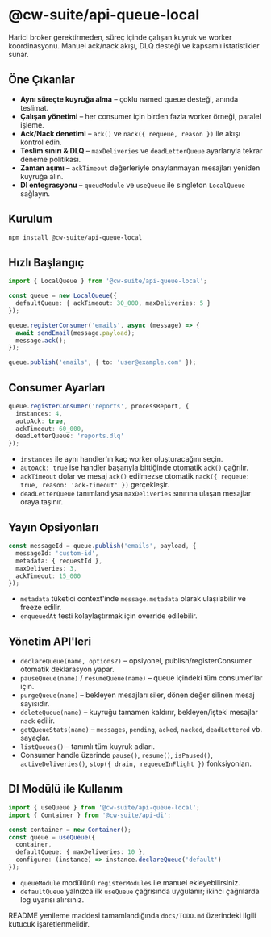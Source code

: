 # @cw-suite/api-queue-local

Harici broker gerektirmeden, süreç içinde çalışan kuyruk ve worker koordinasyonu. Manuel ack/nack akışı, DLQ desteği ve kapsamlı istatistikler sunar.

## Öne Çıkanlar
- **Aynı süreçte kuyruğa alma** – çoklu named queue desteği, anında teslimat.
- **Çalışan yönetimi** – her consumer için birden fazla worker örneği, paralel işleme.
- **Ack/Nack denetimi** – `ack()` ve `nack({ requeue, reason })` ile akışı kontrol edin.
- **Teslim sınırı & DLQ** – `maxDeliveries` ve `deadLetterQueue` ayarlarıyla tekrar deneme politikası.
- **Zaman aşımı** – `ackTimeout` değerleriyle onaylanmayan mesajları yeniden kuyruğa alın.
- **DI entegrasyonu** – `queueModule` ve `useQueue` ile singleton `LocalQueue` sağlayın.

## Kurulum

```bash
npm install @cw-suite/api-queue-local
```

## Hızlı Başlangıç

```ts
import { LocalQueue } from '@cw-suite/api-queue-local';

const queue = new LocalQueue({
  defaultQueue: { ackTimeout: 30_000, maxDeliveries: 5 }
});

queue.registerConsumer('emails', async (message) => {
  await sendEmail(message.payload);
  message.ack();
});

queue.publish('emails', { to: 'user@example.com' });
```

## Consumer Ayarları
```ts
queue.registerConsumer('reports', processReport, {
  instances: 4,
  autoAck: true,
  ackTimeout: 60_000,
  deadLetterQueue: 'reports.dlq'
});
```
- `instances` ile aynı handler'ın kaç worker oluşturacağını seçin.
- `autoAck: true` ise handler başarıyla bittiğinde otomatik `ack()` çağrılır.
- `ackTimeout` dolar ve mesaj `ack()` edilmezse otomatik `nack({ requeue: true, reason: 'ack-timeout' })` gerçekleşir.
- `deadLetterQueue` tanımlandıysa `maxDeliveries` sınırına ulaşan mesajlar oraya taşınır.

## Yayın Opsiyonları
```ts
const messageId = queue.publish('emails', payload, {
  messageId: 'custom-id',
  metadata: { requestId },
  maxDeliveries: 3,
  ackTimeout: 15_000
});
```
- `metadata` tüketici context'inde `message.metadata` olarak ulaşılabilir ve freeze edilir.
- `enqueuedAt` testi kolaylaştırmak için override edilebilir.

## Yönetim API'leri
- `declareQueue(name, options?)` – opsiyonel, publish/registerConsumer otomatik deklarasyon yapar.
- `pauseQueue(name)` / `resumeQueue(name)` – queue içindeki tüm consumer'lar için.
- `purgeQueue(name)` – bekleyen mesajları siler, dönen değer silinen mesaj sayısıdır.
- `deleteQueue(name)` – kuyruğu tamamen kaldırır, bekleyen/işteki mesajlar `nack` edilir.
- `getQueueStats(name)` – `messages`, `pending`, `acked`, `nacked`, `deadLettered` vb. sayaçlar.
- `listQueues()` – tanımlı tüm kuyruk adları.
- Consumer handle üzerinde `pause()`, `resume()`, `isPaused()`, `activeDeliveries()`, `stop({ drain, requeueInFlight })` fonksiyonları.

## DI Modülü ile Kullanım

```ts
import { useQueue } from '@cw-suite/api-queue-local';
import { Container } from '@cw-suite/api-di';

const container = new Container();
const queue = useQueue({
  container,
  defaultQueue: { maxDeliveries: 10 },
  configure: (instance) => instance.declareQueue('default')
});
```
- `queueModule` modülünü `registerModules` ile manuel ekleyebilirsiniz.
- `defaultQueue` yalnızca ilk `useQueue` çağrısında uygulanır; ikinci çağrılarda log uyarısı alırsınız.

README yenileme maddesi tamamlandığında `docs/TODO.md` üzerindeki ilgili kutucuk işaretlenmelidir.
